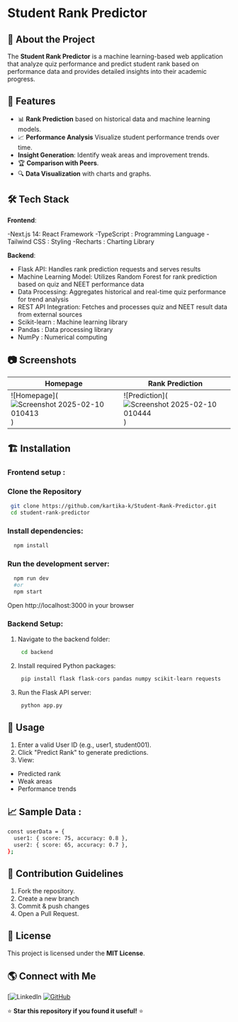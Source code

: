 # Student Rank Predictor

## 📌 About the Project
The **Student Rank Predictor** is a machine learning-based web application that analyze quiz performance and predict student rank based on performance data and provides detailed insights into their academic progress.

## 🚀 Features
- 📊 **Rank Prediction** based on historical data and machine learning models.
- 📈 **Performance Analysis** Visualize student performance trends over time.
- **Insight Generation**: Identify weak areas and improvement trends.
- 🏆 **Comparison with Peers**.
- 🔍 **Data Visualization** with charts and graphs.

## 🛠 Tech Stack
**Frontend**:

-Next.js 14: React Framework
-TypeScript : Programming Language
-Tailwind CSS : Styling
-Recharts : Charting Library

**Backend**:

- Flask API: Handles rank prediction requests and serves results
- Machine Learning Model: Utilizes Random Forest for rank prediction based on quiz and NEET performance data
- Data Processing: Aggregates historical and real-time quiz performance for trend analysis
- REST API Integration: Fetches and processes quiz and NEET result data from external sources
- Scikit-learn : Machine learning library
- Pandas : Data processing library
- NumPy : Numerical computing

## 📷 Screenshots
| Homepage  | Rank Prediction |
|-----------|----------------|
| ![Homepage](![Screenshot 2025-02-10 010413](https://github.com/user-attachments/assets/151cc3f8-df8a-4ee6-91db-a69b2ecf51ce)) | ![Prediction](![Screenshot 2025-02-10 010444](https://github.com/user-attachments/assets/5beee22e-8123-48c4-b8e9-f9e5c85b4150)) |

## 🏗 Installation

### Frontend setup :
### Clone the Repository
```bash
 git clone https://github.com/kartika-k/Student-Rank-Predictor.git
 cd student-rank-predictor
```
### Install dependencies:
```bash
  npm install
```
### Run the development server:
```bash
  npm run dev
  #or
  npm start
```
Open http://localhost:3000 in your browser

### Backend Setup:
1. Navigate to the backend folder:
   ```bash
    cd backend
   ```
2. Install required Python packages:
   ```bash
    pip install flask flask-cors pandas numpy scikit-learn requests
   ```
3. Run the Flask API server:
   ```bash
    python app.py
   ```
## 🎯 Usage
1. Enter a valid User ID (e.g., user1, student001).
2. Click "Predict Rank" to generate predictions.
3. View:
  - Predicted rank
  - Weak areas
  - Performance trends

## 📈 Sample Data :
```bash
const userData = {
  user1: { score: 75, accuracy: 0.8 },
  user2: { score: 65, accuracy: 0.7 },
};
```
## 🤝 Contribution Guidelines
1. Fork the repository.
2. Create a new branch 
3. Commit & push changes
5. Open a Pull Request.

## 📜 License
This project is licensed under the **MIT License**.

## 🌎 Connect with Me
[![LinkedIn](https://www.linkedin.com/in/kartika-k2810/)  [![GitHub](https://img.shields.io/badge/GitHub-Follow-black)](https://github.com/kartika-k)

⭐ **Star this repository if you found it useful!** ⭐

